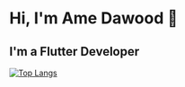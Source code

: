 # Hi, I'm Ame Dawood 👋

## I'm a Flutter Developer

[![Top Langs](https://github-readme-stats.vercel.app/api/top-langs/?AmerDawood=anuraghazra&layout=compact)](https://github.com/anuraghazra/github-readme-stats)




